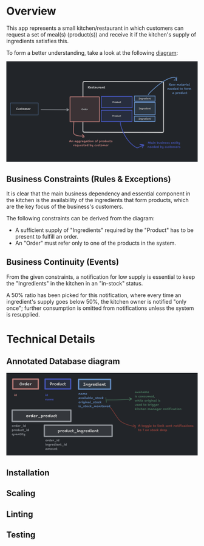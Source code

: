 # Overview

This app represents a small kitchen/restaurant in which customers can request a set of meal(s) (product(s)) and receive it if the kitchen's supply of ingredients satisfies this.

To form a better understanding, take a look at the following [diagram](https://www.tldraw.com/s/v2_c_uwcyF2h-8NNvS5RZp69Ps?viewport=6%2C-945%2C3626%2C2479&page=page%3Apage):

<img src="./docs/idea-diagram.png">

## Business Constraints (Rules & Exceptions)

It is clear that the main business dependency and essential component in the kitchen is the availability of the ingredients that form products, which are the key focus of the business's customers.

The following constraints can be derived from the diagram:

- A sufficient supply of "Ingredients" required by the "Product" has to be present to fulfill an order.
- An "Order" must refer only to one of the products in the system.

## Business Continuity (Events)

From the given constraints, a notification for low supply is essential to keep the "Ingredients" in the kitchen in an "in-stock" status.

A 50% ratio has been picked for this notification, where every time an ingredient's supply goes below 50%, the kitchen owner is notified "only once"; further consumption is omitted from notifications unless the system is resupplied.

# Technical Details

## Annotated Database diagram
<img src="./docs/uml.png">

## Installation
## Scaling
## Linting
## Testing
